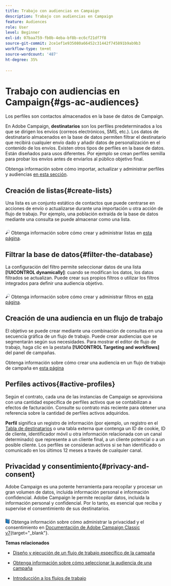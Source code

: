 ```yaml
---
title: Trabajo con audiencias en Campaign
description: Trabajo con audiencias en Campaign
feature: Audiences
role: User
level: Beginner
exl-id: 07baa759-fb0b-4eba-bf8b-ec6cf21df7f8
source-git-commit: 2ce1ef1e935080a66452c31442f745891b9ab9b3
workflow-type: tm+mt
source-wordcount: '487'
ht-degree: 35%

---
```


# Trabajo con audiencias en Campaign{#gs-ac-audiences}

Los perfiles son contactos almacenados en la base de datos de Campaign.

En Adobe Campaign, **destinatarios** son los perfiles predeterminados a los que se dirigen los envíos (correos electrónicos, SMS, etc.). Los datos de destinatario almacenados en la base de datos permiten filtrar el destinatario que recibirá cualquier envío dado y añadir datos de personalización en el contenido de los envíos. Existen otros tipos de perfiles en la base de datos. Están diseñados para usos diferentes. Por ejemplo se crean perfiles semilla para probar los envíos antes de enviarlos al público objetivo final.

Obtenga información sobre cómo importar, actualizar y administrar perfiles y audiencias [en esta sección](../audiences/gs-audiences.md).

## Creación de listas{#create-lists}

Una lista es un conjunto estático de contactos que puede centrarse en acciones de envío o actualizarse durante una importación u otra acción de flujo de trabajo. Por ejemplo, una población extraída de la base de datos mediante una consulta se puede almacenar como una lista.

![](../assets/do-not-localize/glass.png) Obtenga información sobre cómo crear y administrar listas en [esta página](../audiences/create-audiences.md).

## Filtrar la base de datos{#filter-the-database}

La configuración del filtro permite seleccionar datos de una lista **[!UICONTROL dynamically]**: cuando se modifican los datos, los datos filtrados se actualizan. Puede crear sus propios filtros o utilizar los filtros integrados para definir una audiencia objetivo.

![](../assets/do-not-localize/glass.png) Obtenga información sobre cómo crear y administrar filtros en [esta página](../audiences/create-filters.md).

## Creación de una audiencia en un flujo de trabajo

El objetivo se puede crear mediante una combinación de consultas en una secuencia gráfica de un flujo de trabajo. Puede crear audiencias que se segmentarán según sus necesidades. Para mostrar el editor de flujo de trabajo, haga clic en la pestaña **[!UICONTROL Targeting and workflows]** del panel de campañas.

Obtenga información sobre cómo crear una audiencia en un flujo de trabajo de campaña en [esta página](https://experienceleague.adobe.com/docs/campaign/automation/campaign-orchestration/marketing-campaign-target.html?lang=es)


## Perfiles activos{#active-profiles}

Según el contrato, cada una de las instancias de Campaign se aprovisiona con una cantidad específica de perfiles activos que se contabilizan a efectos de facturación. Consulte su contrato más reciente para obtener una referencia sobre la cantidad de perfiles activos adquiridos.

**Perfil** significa un registro de información (por ejemplo, un registro en el [Tabla de destinatarios](../dev/datamodel.md) o una tabla externa que contenga un ID de cookie, ID de cliente, identificador móvil u otra información relacionada con un canal determinado) que represente a un cliente final, a un cliente potencial o a un posible cliente. Los perfiles se consideran activos si se han identificado o comunicado en los últimos 12 meses a través de cualquier canal.

<!--
You can monitor the number of active profiles used on your instances directly from Campaign Control Panel. 

![](../assets/do-not-localize/book.png) For more on this, refer to the [Control Panel documentation](https://docs.adobe.com/content/help/en/control-panel/using/performance-monitoring/active-profiles-monitoring.html).
-->

## Privacidad y consentimiento{#privacy-and-consent}

Adobe Campaign es una potente herramienta para recopilar y procesar un gran volumen de datos, incluida información personal e información confidencial. Adobe Campaign le permite recopilar datos, incluida la información personal y confidencial. Por lo tanto, es esencial que reciba y supervise el consentimiento de sus destinatarios.

![](../assets/do-not-localize/book.png) Obtenga información sobre cómo administrar la privacidad y el consentimiento en [Documentación de Adobe Campaign Classic v7](https://experienceleague.adobe.com/docs/campaign-classic/using/getting-started/privacy/privacy-and-recommendations.html?lang=es){target="_blank"}.

**Temas relacionados**

* [Diseño y ejecución de un flujo de trabajo específico de la campaña](https://experienceleague.adobe.com/docs/campaign/automation/workflows/introduction/wf-type/campaign-workflows.html)

* [Obtenga información sobre cómo seleccionar la audiencia de una campaña](https://experienceleague.adobe.com/docs/campaign/automation/campaign-orchestration/marketing-campaign-target.html?lang=es)

* [Introducción a los flujos de trabajo](https://experienceleague.adobe.com/docs/campaign/automation/workflows/introduction/about-workflows.html?lang=es)
